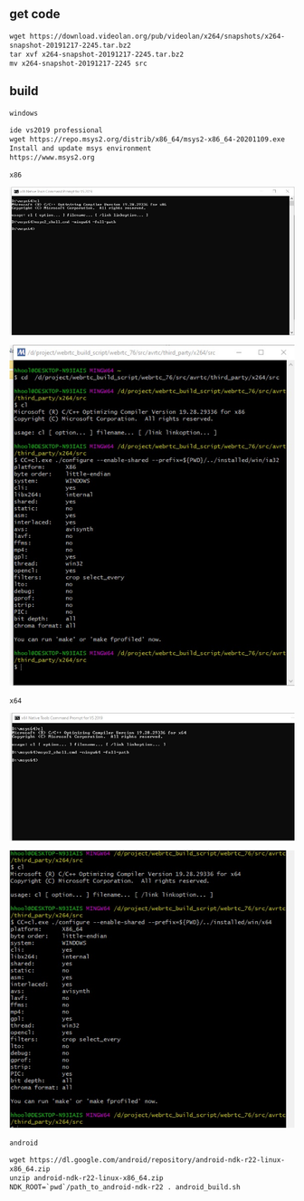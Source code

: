 #
## get code
```
wget https://download.videolan.org/pub/videolan/x264/snapshots/x264-snapshot-20191217-2245.tar.bz2
tar xvf x264-snapshot-20191217-2245.tar.bz2
mv x264-snapshot-20191217-2245 src
```
## build
`windows`
```
ide vs2019 professional
wget https://repo.msys2.org/distrib/x86_64/msys2-x86_64-20201109.exe
Install and update msys environment
https://www.msys2.org
```
`x86`

![Image](doc/x86_native_win.jpg "x86 Native Tools Command Prompt for VS 2019")

![Image](doc/msys2_x86_win.jpg "msys2 x86 console")

`x64`

![Image](doc/x64_native_win.jpg "x64 Native Tools Command Prompt for VS 2019")

![Image](doc/msys2_x64_win.jpg "msys2 x64 console")

`android`
```
wget https://dl.google.com/android/repository/android-ndk-r22-linux-x86_64.zip
unzip android-ndk-r22-linux-x86_64.zip
NDK_ROOT=`pwd`/path_to_android-ndk-r22 . android_build.sh
```

